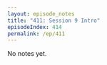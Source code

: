 ```yaml
---
layout: episode_notes
title: "411: Session 9 Intro"
episodeIndex: 414
permalink: /ep/411
---
```

No notes yet.
